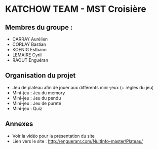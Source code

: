 # KATCHOW TEAM - MST Croisière

## Membres du groupe :
- CARRAY Aurélien
- CORLAY Bastian
- KOENIG Estbann
- LEMAIRE Cyril
- RAOUT Enguéran

## Organisation du projet 
- Jeu de plateau afin de jouer aux différents mini-jeux (+ règles du jeu)
- Mini-jeu : Jeu du memory
- Mini-jeu : Jeu du pendu
- Mini-jeu : Jeu de pureté
- Mini-jeu : Quiz

## Annexes
* Voir la vidéo pour la présentation du site
* Lien vers le site : http://engueranr.com/NuitInfo-master/Plateau/
